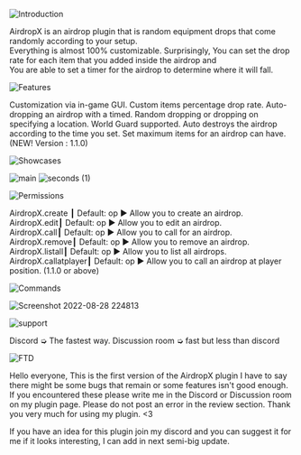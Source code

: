 ![Introduction](https://user-images.githubusercontent.com/88251253/187979164-7d28356c-620a-4a48-8c96-bbd41d1cd081.png)

AirdropX is an airdrop plugin that is random equipment drops that come randomly according to your setup.<br />
Everything is almost 100% customizable. Surprisingly, You can set the drop rate for each item that you added inside the airdrop and<br />
You are able to set a timer for the airdrop to determine where it will fall.

![Features](https://user-images.githubusercontent.com/88251253/187979187-ddaa3f71-5c60-44de-95ff-fd0acaea1a32.png)

Customization via in-game GUI.
Custom items percentage drop rate.
Auto-dropping an airdrop with a timed.
Random dropping or dropping on specifying a location.
World Guard supported.
Auto destroys the airdrop according to the time you set.
Set maximum items for an airdrop can have. (NEW! Version : 1.1.0)

![Showcases](https://user-images.githubusercontent.com/88251253/187979216-cd9969f5-5875-4d7e-8a9d-bf3a87d0a8a5.png)

![main](https://user-images.githubusercontent.com/88251253/187979237-a91246b4-ac94-4e0e-bb0c-dcc503c22ae7.gif)
![seconds (1)](https://user-images.githubusercontent.com/88251253/187979257-0b8cc019-3160-438b-939a-5cf057479a4f.gif)

![Permissions](https://user-images.githubusercontent.com/88251253/187979268-97876a6f-7b7f-4424-8f6a-41ec2d3261ef.png)


AirdropX.create ┃ Default: op ▶ Allow you to create an airdrop.<br />
AirdropX.edit┃ Default: op ▶ Allow you to edit an airdrop.<br />
AirdropX.call┃ Default: op ▶ Allow you to call for an airdrop.<br />
AirdropX.remove┃ Default: op ▶ Allow you to remove an airdrop.<br />
AirdropX.listall┃ Default: op ▶ Allow you to list all airdrops.<br />
AirdropX.callatplayer┃ Default: op ▶ Allow you to call an airdrop at player position. (1.1.0 or above)<br />

![Commands](https://user-images.githubusercontent.com/88251253/187979324-064f25b0-107f-43dc-8d10-a10ef0e2e162.png)

![Screenshot 2022-08-28 224813](https://user-images.githubusercontent.com/88251253/187979375-d883b1df-df02-4b70-9109-d6655468e2c6.png)


![support](https://user-images.githubusercontent.com/88251253/187979398-af83d8d3-1842-479e-9760-d748d9ce1a3b.png)

Discord ➭ The fastest way.
Discussion room ➭ fast but less than discord

![FTD](https://user-images.githubusercontent.com/88251253/187979418-14e3279a-b6ce-4d38-a349-f2bdf9ab5aff.png)

Hello everyone, This is the first version of the AirdropX plugin I have to say there might be some bugs that remain or some features isn't good enough. If you encountered these please write me in the Discord or Discussion room on my plugin page. Please do not post an error in the review section. Thank you very much for using my plugin. <3

If you have an idea for this plugin join my discord and you can suggest it for me if it looks interesting, I can add in next semi-big update.
